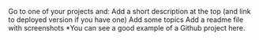 Go to one of your projects and:
Add a short description at the top (and link to deployed version if you have one)
Add some topics
Add a readme file with screenshots
*You can see a good example of a Github project here.
